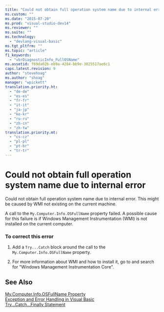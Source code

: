 ```yaml
---
title: "Could not obtain full operation system name due to internal error | Microsoft Docs"
ms.custom: ""
ms.date: "2015-07-20"
ms.prod: "visual-studio-dev14"
ms.reviewer: ""
ms.suite: ""
ms.technology: 
  - "devlang-visual-basic"
ms.tgt_pltfrm: ""
ms.topic: "article"
f1_keywords: 
  - "vbrDiagnosticInfo_FullOSName"
ms.assetid: f69da02b-eb9a-4284-bb9e-3025517ae6c1
caps.latest.revision: 9
author: "stevehoag"
ms.author: "shoag"
manager: "wpickett"
translation.priority.ht: 
  - "de-de"
  - "es-es"
  - "fr-fr"
  - "it-it"
  - "ja-jp"
  - "ko-kr"
  - "ru-ru"
  - "zh-cn"
  - "zh-tw"
translation.priority.mt: 
  - "cs-cz"
  - "pl-pl"
  - "pt-br"
  - "tr-tr"
---
```

# Could not obtain full operation system name due to internal error
Could not obtain full operation system name due to internal error. This might be caused by WMI not existing on the current machine.  
  
 A call to the `My.Computer.Info.OSFullName` property failed. A possible cause for this failure is if Windows Management Instrumentation (WMI) is not installed on the current computer.  
  
### To correct this error  
  
1.  Add a `Try...Catch` block around the call to the `My.Computer.Info.OSFullName` property.  
  
2.  For more information about WMI and how to install it, go to  and search for "Windows Management Instrumentation Core".  
  
## See Also  
 [My.Computer.Info.OSFullName Property](http://msdn.microsoft.com/en-us/b3b0fbd1-4dc5-428a-ad04-0d9fc9c2a9be)   
 [Exception and Error Handling in Visual Basic](http://msdn.microsoft.com/en-us/3e351e73-cf23-40ab-8b60-05794160529e)   
 [Try...Catch...Finally Statement](/dotnet/visual-basic/language-reference/statements/try-catch-finally-statement)